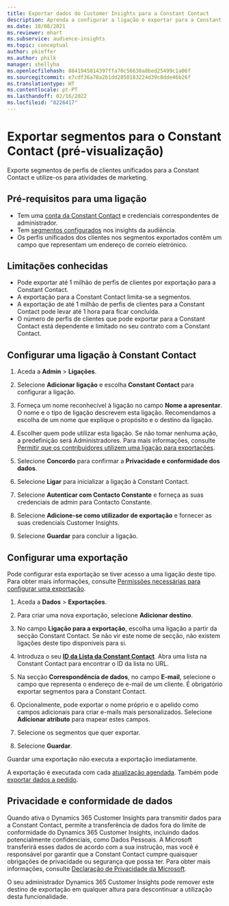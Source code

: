 ```yaml
---
title: Exportar dados do Customer Insights para a Constant Contact
description: Aprenda a configurar a ligação e exportar para a Constant Contact.
ms.date: 10/08/2021
ms.reviewer: mhart
ms.subservice: audience-insights
ms.topic: conceptual
author: pkieffer
ms.author: philk
manager: shellyha
ms.openlocfilehash: 8841945814397ffa70c56638a8bed25499c1a06f
ms.sourcegitcommit: e7cdf36a78a2b1dd2850183224d39c8dde46b26f
ms.translationtype: HT
ms.contentlocale: pt-PT
ms.lasthandoff: 02/16/2022
ms.locfileid: "8226417"
---
```

# <a name="export-segments-to-constant-contact-preview"></a>Exportar segmentos para o Constant Contact (pré-visualização)

Exporte segmentos de perfis de clientes unificados para a Constant Contact e utilize-os para atividades de marketing. 

## <a name="prerequisites-for-a-connection"></a>Pré-requisitos para uma ligação

-   Tem uma [conta da Constant Contact](https://www.constantcontact.com/account-home) e credenciais correspondentes de administrador.
-   Tem [segmentos configurados](segments.md) nos insights da audiência.
-   Os perfis unificados dos clientes nos segmentos exportados contêm um campo que representam um endereço de correio eletrónico.

## <a name="known-limitations"></a>Limitações conhecidas

- Pode exportar até 1 milhão de perfis de clientes por exportação para a Constant Contact.
- A exportação para a Constant Contact limita-se a segmentos.
- A exportação de até 1 milhão de perfis de clientes para a Constant Contact pode levar até 1 hora para ficar concluída. 
- O número de perfis de clientes que pode exportar para a Constant Contact está dependente e limitado no seu contrato com a Constant Contact.

## <a name="set-up-connection-to-constant-contact"></a>Configurar uma ligação à Constant Contact

1. Aceda a **Admin** > **Ligações**.

1. Selecione **Adicionar ligação** e escolha **Constant Contact** para configurar a ligação.

1. Forneça um nome reconhecível à ligação no campo **Nome a apresentar**. O nome e o tipo de ligação descrevem esta ligação. Recomendamos a escolha de um nome que explique o propósito e o destino da ligação.

1. Escolher quem pode utilizar esta ligação. Se não tomar nenhuma ação, a predefinição será Administradores. Para mais informações, consulte [Permitir que os contribuidores utilizem uma ligação para exportações](connections.md#allow-contributors-to-use-a-connection-for-exports).

1. Selecione **Concordo** para confirmar a **Privacidade e conformidade dos dados**.

1. Selecione **Ligar** para inicializar a ligação à Constant Contact.

1. Selecione **Autenticar com Contacto Constante** e forneça as suas credenciais de admin para Contacto Constante. 

1. Selecione **Adicione-se como utilizador de exportação** e fornecer as suas credenciais Customer Insights.

1. Selecione **Guardar** para concluir a ligação.

## <a name="configure-an-export"></a>Configurar uma exportação

Pode configurar esta exportação se tiver acesso a uma ligação deste tipo. Para obter mais informações, consulte [Permissões necessárias para configurar uma exportação](export-destinations.md#set-up-a-new-export).

1. Aceda a **Dados** > **Exportações**.

1. Para criar uma nova exportação, selecione **Adicionar destino**.

1. No campo **Ligação para a exportação**, escolha uma ligação a partir da secção Constant Contact. Se não vir este nome de secção, não existem ligações deste tipo disponíveis para si.

1. Introduza o seu [**ID da Lista da Constant Contact**](https://app.constantcontact.com/pages/contacts/ui#lists). Abra uma lista na Constant Contact para encontrar o ID da lista no URL.

1. Na secção **Correspondência de dados**, no campo **E-mail**, selecione o campo que representa o endereço de e-mail de um cliente. É obrigatório exportar segmentos para a Constant Contact.

1. Opcionalmente, pode exportar o nome próprio e o apelido como campos adicionais para criar e-mails mais personalizados. Selecione **Adicionar atributo** para mapear estes campos.

1. Selecione os segmentos que quer exportar.

1. Selecione **Guardar**.

Guardar uma exportação não executa a exportação imediatamente.

A exportação é executada com cada [atualização agendada](system.md#schedule-tab). Também pode [exportar dados a pedido](export-destinations.md#run-exports-on-demand). 


## <a name="data-privacy-and-compliance"></a>Privacidade e conformidade de dados

Quando ativa o Dynamics 365 Customer Insights para transmitir dados para a Constant Contact, permite a transferência de dados fora do limite de conformidade do Dynamics 365 Customer Insights, incluindo dados potencialmente confidenciais, como Dados Pessoais. A Microsoft transferirá esses dados de acordo com a sua instrução, mas você é responsável por garantir que a Constant Contact cumpre quaisquer obrigações de privacidade ou segurança que possa ter. Para obter mais informações, consulte [Declaração de Privacidade da Microsoft](https://go.microsoft.com/fwlink/?linkid=396732).

O seu administrador Dynamics 365 Customer Insights pode remover este destino de exportação em qualquer altura para descontinuar a utilização desta funcionalidade.

